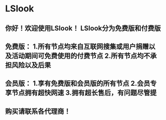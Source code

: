 # LSlook
你好！欢迎使用LSlook！
LSlook分为免费版和付费版
--------------------
免费版：
1.所有节点均来自互联网搜集或用户捐赠以及活动期间可免费使用的付费节点
2.所有节点均不承担风险以及后果
-------------------
会员版：
1.享有免费版和会员版的所有节点
2.会员专享节点拥有超快网速
3.拥有超长售后，有问题尽管提
-------------------
购买请联系各代理商！
-------------------
